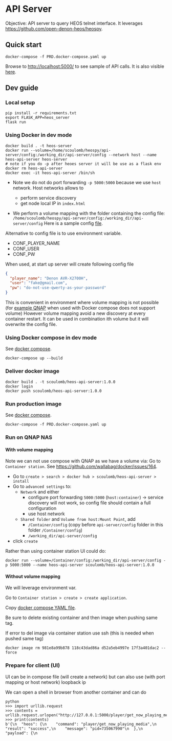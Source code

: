 # API Server

Objective: API server to query HEOS telnet interface.
It leverages https://github.com/open-denon-heos/heospy.

## Quick start

````commandline
docker-compose -f PRD.docker-compose.yaml up
````
Browse to [http://localhost:5000/](http://localhost:5000) to see sample of API calls.
It is also visible [here](./api-server/templates/index.html).

## Dev guide

### Local setup

```commandline
pip install -r requirements.txt 
export FLASK_APP=heos_server
flask run
```

### Using Docker in dev mode

```commandline
docker build . -t heos-server
docker run --volume=/home/scoulomb/heospy/api-server/config:/working_dir/api-server/config --network host --name heos-api-server heos-server
# note if you do -p after heoes server it will be use as a flask env
docker rm heos-api-server
docker exec -it heos-api-server /bin/sh

```

- Note we do not do port forwarding `-p 5000:5000` because we use `host` network. Host networks allows to 
  - perform service discovery
  - get node local IP in `index.html`

- We perform a volume mapping with the folder containing the config file: `/home/scoulomb/heospy/api-server/config:/working_dir/api-server/config`
Here is a sample config [file](./config/config.json).

Alternative to config file is to use environment variable.
- CONF_PLAYER_NAME
- CONF_USER
- CONF_PW 

When used, at start up server will create following config file

```json
{
  "player_name": "Denon AVR-X2700H",
  "user": "fake@gmail.com",
  "pw": "do-not-use-qwerty-as-your-password"
}
```

This is convenient in environment where volume mapping is not possible (for [example QNAP](#run-on-qnap-nas) when used with Docker compose does not support volume)
However volume mapping avoid a new discovery at every container restart.
It can be used in combination ith volume but it will overwrite the config file.

### Using Docker compose in dev mode

See [docker compose](../docker-compose.yaml).


````commandline
docker-compose up --build
````


### Deliver docker image

````commandline
docker build . -t scoulomb/heos-api-server:1.0.0
docker login
docker push scoulomb/heos-api-server:1.0.0
````

### Run production image 

See [docker compose](../PRD.docker-compose.yaml).

````commandline
docker-compose -f PRD.docker-compose.yaml up
````


### Run on QNAP NAS

#### With volume mapping

Note we can not use compose with QNAP as we have a volume via: Go to `Container station`.
See https://github.com/wallabag/docker/issues/164.

- Go to `create > search > docker hub > scoulomb/heos-api-server > install`
- Go to `advanced settings` to:
    - `Network` and either 
      - configure port forwarding `5000:5000` (`host:container`) -> service discovery will not work, so config file should contain a full configuration
      - use host network 
    - `Shared folder` and  `Volume from host:Mount Point`, add
        - `/Container/config` (copy before `api-server/config` folder in this folder `/Container/config`)
        - `/working_dir/api-server/config`
- click `create`

Rather than using container station UI could do:

```commandline
docker run --volume=/Container/config:/working_dir/api-server/config -p 5000:5000 --name heos-api-server scoulomb/heos-api-server:1.0.0
```


#### Without volume mapping

We will leverage environment var.

Go to `Container station > create > create application`.

Copy [docker compose YAML file](../PRD.docker-compose.yaml).

Be sure to delete existing container and then image when pushing same tag.

If error to del image via container station use ssh (this is needed when pushed same tag)
```commandline
docker image rm 981e8a99b878 118c43dad86a d52a5eb4997e 17f3a401dac2 --force
```

### Prepare for client (UI)

UI can be in compose file (will create a network) but can also use (with port mapping or host network) loopback ip

We can open a shell in browser from another container and can do

```commandline
python
>>> import urllib.request
>>> contents = urllib.request.urlopen("http://127.0.0.1:5000/player/get_now_playing_media").read()
>>> print(contents)
b'{\n  "heos": {\n    "command": "player/get_now_playing_media",\n    "result": "success",\n    "message": "pid=735067990"\n  },\n  "payload": {\n    
```


<!--

We can define `local.nas.coulombel.net` as A record to NAS local IP.
index.html will now point node ip due to improvement made via {{local_ip}} in templates/index.html

-->

